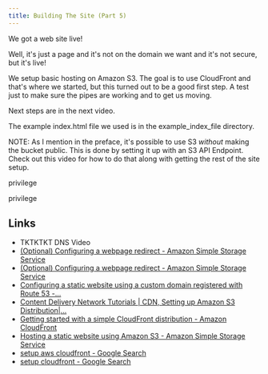 ```yaml
---
title: Building The Site (Part 5)
---
```


We got a web site live!

Well, it's just a page and it's not on the domain we want and it's not secure, but it's live!

We setup basic hosting on Amazon S3. The goal is to use CloudFront and that's where we started, but this turned out to be a good first step. A test just to make sure the pipes are working and to get us moving. 

Next steps are in the next video. 

The example index.html file we used is in the example_index_file directory.

NOTE: As I mention in the preface, it's possible to use S3 *without* making the bucket public. This is done by setting it up with an S3 API Endpoint. Check out this video for how to do that along with getting the rest of the site setup. 


privilege  

privilege 




Links
-----

- TKTKTKT DNS Video
- [(Optional) Configuring a webpage redirect - Amazon Simple Storage Service](https://docs.aws.amazon.com/AmazonS3/latest/dev/how-to-page-redirect.html#advanced-conditional-redirects)
- [(Optional) Configuring a webpage redirect - Amazon Simple Storage Service](https://docs.aws.amazon.com/AmazonS3/latest/dev/how-to-page-redirect.html)
- [Configuring a static website using a custom domain registered with Route 53 -...](https://docs.aws.amazon.com/AmazonS3/latest/dev/website-hosting-custom-domain-walkthrough.html)
- [Content Delivery Network Tutorials | CDN, Setting up Amazon S3 Distribution|...](https://aws.amazon.com/cloudfront/getting-started/S3/)
- [Getting started with a simple CloudFront distribution - Amazon CloudFront](https://docs.aws.amazon.com/AmazonCloudFront/latest/DeveloperGuide/GettingStarted.SimpleDistribution.html)
- [Hosting a static website using Amazon S3 - Amazon Simple Storage Service](https://docs.aws.amazon.com/AmazonS3/latest/dev/WebsiteHosting.html)
- [setup aws cloudfront - Google Search](https://www.google.com/search?client=safari&rls=en&q=setup+aws+cloudfront&ie=UTF-8&oe=UTF-8)
- [setup cloudfront - Google Search](https://www.google.com/search?client=safari&rls=en&q=setup+cloudfront&ie=UTF-8&oe=UTF-8)
